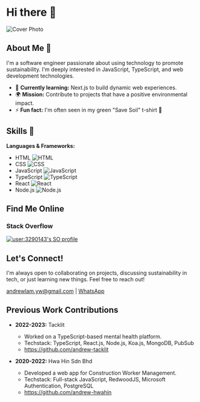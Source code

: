 # Hi there 👋

![Cover Photo](https://github.com/AndrewLamYW/AndrewLamYW/assets/11419166/9bb1f8f6-c999-48f6-b8b5-65aa9abb0ae7)

## About Me 🚀

I'm a software engineer passionate about using technology to promote sustainability. I'm deeply interested in JavaScript, TypeScript, and web development technologies.

* 🌱 **Currently learning:** Next.js to build dynamic web experiences.
* 🌍 **Mission:** Contribute to projects that have a positive environmental impact.
* ⚡ **Fun fact:** I'm often seen in my green "Save Soil" t-shirt 💚

## Skills 🧠

**Languages & Frameworks:**
* HTML ![HTML](https://img.shields.io/badge/-HTML-E34F26?style=flat-square&logo=html5&logoColor=white)
* CSS ![CSS](https://img.shields.io/badge/-CSS-1572B6?style=flat-square&logo=css3&logoColor=white) 
* JavaScript ![JavaScript](https://img.shields.io/badge/-JavaScript-F7DF1E?style=flat-square&logo=javascript&logoColor=black) 
* TypeScript ![TypeScript](https://img.shields.io/badge/-typescript-3178C6?style=flat-square&logo=typescript&logoColor=white)
* React ![React](https://img.shields.io/badge/-React-61DAFB?style=flat-square&logo=react&logoColor=black) 
* Node.js ![Node.js](https://img.shields.io/badge/-Node.js-339933?style=flat-square&logo=node.js&logoColor=white) 

## Find Me Online 

### Stack Overflow

[![user:3290143's SO profile](https://stackoverflow-readme-profile.johannchopin.fr/profile-small/3290143?theme=dark)](https://stackoverflow.com/users/3290143)


## Let's Connect! 

I'm always open to collaborating on projects, discussing sustainability in tech, or just learning new things. Feel free to reach out!

[andrewlam.yw@gmail.com](mailto:andrewlam.yw@gmail.com) | [WhatsApp](https://wa.me/601126265689) 

## Previous Work Contributions

* **2022-2023:** Tacklit
    * Worked on a TypeScript-based mental health platform.
    * Techstack: TypeScript, React.js, Node.js, Koa.js, MongoDB, PubSub
    * https://github.com/andrew-tacklit

* **2020-2022:** Hwa Hin Sdn Bhd
    * Developed a web app for Construction Worker Management.
    * Techstack: Full-stack JavaScript, RedwoodJS, Microsoft Authentication, PostgreSQL
    * https://github.com/andrew-hwahin

<!--
**andrewlamyw/andrewlamyw** is a ✨ _special_ ✨ repository because its `README.md` (this file) appears on your GitHub profile.

Here are some ideas to get you started:

- 🔭 I’m currently working on ...
- 🌱 I’m currently learning ...
- 👯 I’m looking to collaborate on ...
- 🤔 I’m looking for help with ...
- 💬 Ask me about ...
- 📫 How to reach me: ...
- 😄 Pronouns: ...
- ⚡ Fun fact: ...
-->

